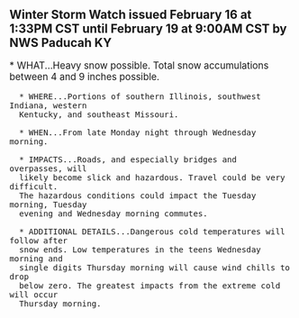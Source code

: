 <p>
   <h2>Winter Storm Watch issued February 16 at 1:33PM CST until February 19 at 9:00AM CST by NWS Paducah KY</h2>
   <div style="font-size:120%">* WHAT...Heavy snow possible. Total snow accumulations between 4 and
      9 inches possible.
      
      * WHERE...Portions of southern Illinois, southwest Indiana, western
      Kentucky, and southeast Missouri.
      
      * WHEN...From late Monday night through Wednesday morning.
      
      * IMPACTS...Roads, and especially bridges and overpasses, will
      likely become slick and hazardous. Travel could be very difficult.
      The hazardous conditions could impact the Tuesday morning, Tuesday
      evening and Wednesday morning commutes.
      
      * ADDITIONAL DETAILS...Dangerous cold temperatures will follow after
      snow ends. Low temperatures in the teens Wednesday morning and
      single digits Thursday morning will cause wind chills to drop
      below zero. The greatest impacts from the extreme cold will occur
      Thursday morning.
   </div>
</p>